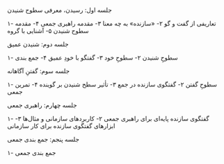 
جلسه اول: رسیدن، معرفی سطوح شنیدن

۱- تعاریفی از گفت و گو
۲- «سازنده» به چه معنا
۳- مقدمه راهبری جمعی
۴- مقدمه سطوح شنیدن
۵- آشنایی با گروه

جلسه دوم: شنیدن عمیق

۱- سطوحِ شنیدن
۲- سطوحِ خود
۳- گفتگو با خودِ عمیق
۴- جمع بندی

جلسه سوم: گفتنِ آگاهانه

۱- سطوحِ گفتن
۲- گفتگوی سازنده در جمع
۳- تأثیر سطح شنیدن بر گوینده
۴- تمرین جمعی

جلسه چهارم: راهبری جمعی

۱- گفتگوی سازنده پایه‌ای برای راهبری جمعی
۲- کاربرد‌های سازمانی و مثال‌ها
۳- ابزار‌های گفتگوی سازنده برای کار سازمانی

جلسه پنجم: جمع بندی جمعی

۱- جمع بندی جمعی
